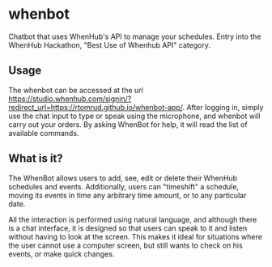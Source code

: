 # whenbot

Chatbot that uses WhenHub's API to manage your schedules. Entry into the WhenHub Hackathon, "Best Use of Whenhub API" category. 

## Usage 

The whenbot can be accessed at the url https://studio.whenhub.com/signin/?redirect_url=https://rtomrud.github.io/whenbot-app/. After logging in, simply use the chat input to type or speak using the microphone, and whenbot will carry out your orders. By asking WhenBot for help, it will read the list of available commands.

## What is it?

The WhenBot allows users to add, see, edit or delete their WhenHub schedules and events. Additionally, users can "timeshift" a schedule, moving its events in time any arbitrary time amount, or to any particular date.

All the interaction is performed using natural language, and although there is a chat interface, it is designed so that users can speak to it and listen without having to look at the screen. This makes it ideal for situations where the user cannot use a computer screen, but still wants to check on his events, or make quick changes.
